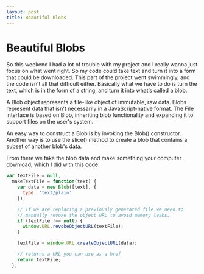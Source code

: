 ```yaml
---
layout: post
title: Beautiful Blobs
---
```


# Beautiful Blobs

So this weekend I had a lot of trouble with my project and I really wanna just focus on what went right. So my code could take text and turn it into a form that could be downloaded. This part of the project went swimmingly, and the code isn’t all that difficult either. Basically what we have to do is turn the text, which is in the form of a string, and turn it into what’s called a blob.

A Blob object represents a file-like object of immutable, raw data. Blobs represent data that isn't necessarily in a JavaScript-native format. The File interface is based on Blob, inheriting blob functionality and expanding it to support files on the user's system.

An easy way to construct a Blob is by invoking the Blob() constructor. Another way is to use the slice() method to create a blob that contains a subset of another blob's data.

From there we take the blob data and make something your computer download, which I did with this code:

```javascript
var textFile = null,
  makeTextFile = function(text) {
    var data = new Blob([text], {
      type: 'text/plain'
    });

    // If we are replacing a previously generated file we need to
    // manually revoke the object URL to avoid memory leaks.
    if (textFile !== null) {
      window.URL.revokeObjectURL(textFile);
    }

    textFile = window.URL.createObjectURL(data);

    // returns a URL you can use as a href
    return textFile;
  };

```
